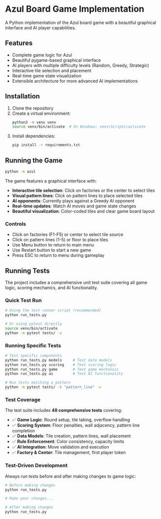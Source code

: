 # Azul Board Game Implementation

A Python implementation of the Azul board game with a beautiful graphical interface and AI player capabilities.

## Features
- Complete game logic for Azul
- Beautiful pygame-based graphical interface
- AI players with multiple difficulty levels (Random, Greedy, Strategic)
- Interactive tile selection and placement
- Real-time game state visualization
- Extensible architecture for more advanced AI implementations

## Installation
1. Clone the repository
2. Create a virtual environment:
   ```bash
   python3 -m venv venv
   source venv/bin/activate  # On Windows: venv\Scripts\activate
   ```
3. Install dependencies:
   ```bash
   pip install -r requirements.txt
   ```

## Running the Game

```bash
python -m azul
```

The game features a graphical interface with:
- **Interactive tile selection**: Click on factories or the center to select tiles
- **Visual pattern lines**: Click on pattern lines to place selected tiles
- **AI opponents**: Currently plays against a Greedy AI opponent
- **Real-time updates**: Watch AI moves and game state changes
- **Beautiful visualization**: Color-coded tiles and clear game board layout

### Controls
- Click on factories (F1-F5) or center to select tile source
- Click on pattern lines (1-5) or floor to place tiles
- Use Menu button to return to main menu
- Use Restart button to start a new game
- Press ESC to return to menu during gameplay

## Running Tests

The project includes a comprehensive unit test suite covering all game logic, scoring mechanics, and AI functionality.

### Quick Test Run
```bash
# Using the test runner script (recommended)
python run_tests.py

# Or using pytest directly
source venv/bin/activate
python -m pytest tests/ -v
```

### Running Specific Tests
```bash
# Test specific components
python run_tests.py models     # Test data models
python run_tests.py scoring    # Test scoring logic
python run_tests.py game       # Test game mechanics
python run_tests.py ai         # Test AI functionality

# Run tests matching a pattern
python -m pytest tests/ -k "pattern_line" -v
```

### Test Coverage
The test suite includes **48 comprehensive tests** covering:
- ✅ **Game Logic**: Round setup, tile taking, overflow handling
- ✅ **Scoring System**: Floor penalties, wall adjacency, pattern line completion
- ✅ **Data Models**: Tile creation, pattern lines, wall placement
- ✅ **Rule Enforcement**: Color consistency, capacity limits
- ✅ **AI Integration**: Move validation and execution
- ✅ **Factory & Center**: Tile management, first player token

### Test-Driven Development
Always run tests before and after making changes to game logic:
```bash
# Before making changes
python run_tests.py

# Make your changes...

# After making changes
python run_tests.py
```
